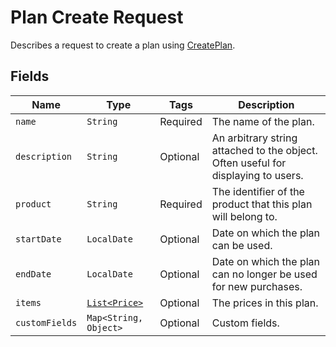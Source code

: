# Plan Create Request

Describes a request to create a plan using [CreatePlan](/doc/plan-api.md#create-plan).

## Fields

| Name | Type | Tags | Description |
|  --- | --- | --- | --- |
| `name` | `String` | Required | The name of the plan. |
| `description` | `String` | Optional | An arbitrary string attached to the object. Often useful for displaying to users. | 
| `product` | `String` | Required | The identifier of the product that this plan will belong to. | 
| `startDate` | `LocalDate` | Optional | Date on which the plan can be used. | 
| `endDate` | `LocalDate` | Optional | Date on which the plan can no longer be used for new purchases. |
| `items` | [`List<Price>`](/doc/models/price.md) | Optional | The prices in this plan. | 
| `customFields` | `Map<String, Object>` | Optional | Custom fields. |

